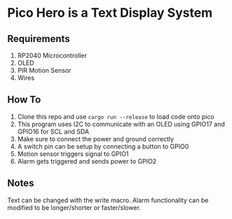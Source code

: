 # Pico Hero is a Text Display System

## Requirements
1. RP2040 Microcontroller
2. OLED
3. PIR Motion Sensor
4. Wires

## How To
1. Clone this repo and use `cargo run --release` to load code onto pico
2. This program uses I2C to communicate with an OLED using GPIO17 and GPIO16 for SCL and SDA
3. Make sure to connect the power and ground correctly
4. A switch pin can be setup by connecting a button to GPIO0
5. Motion sensor triggers signal to GPIO1
6. Alarm gets triggered and sends power to GPIO2

## Notes

Text can be changed with the write macro.
Alarm functionality can be modified to be longer/shorter or faster/slower.
